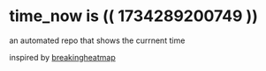 # time_now is (( 1734289200749 ))

an automated repo that shows the currnent time

inspired by [breakingheatmap](https://github.com/breakingheatmap/breakingheatmap)